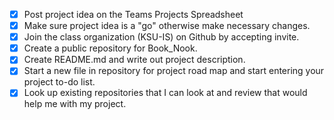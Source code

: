 - [x] Post project idea on the Teams Projects Spreadsheet
- [x] Make sure project idea is a "go" otherwise make necessary changes.
- [x] Join the class organization (KSU-IS) on Github by accepting invite.
- [x] Create a public repository for Book_Nook.
- [x] Create README.md and write out project description.
- [x] Start a new file in repository for project road map and start entering your project to-do list.
- [x] Look up existing repositories that I can look at and review that would help me with my project.
